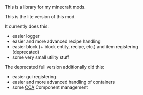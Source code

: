 This is a library for my minecraft mods.

This is the lite version of this mod.

It currently does this:
- easier logger
- easier and more advanced recipe handling
- easier block (+ block entity, recipe, etc.) and item registering (deprecated)
- some very small utility stuff

The deprecated full version additionally did this:
- easier gui registering
- easier and more advanced handling of containers
- some [CCA](https://github.com/OnyxStudios/Cardinal-Components-API) Component management
